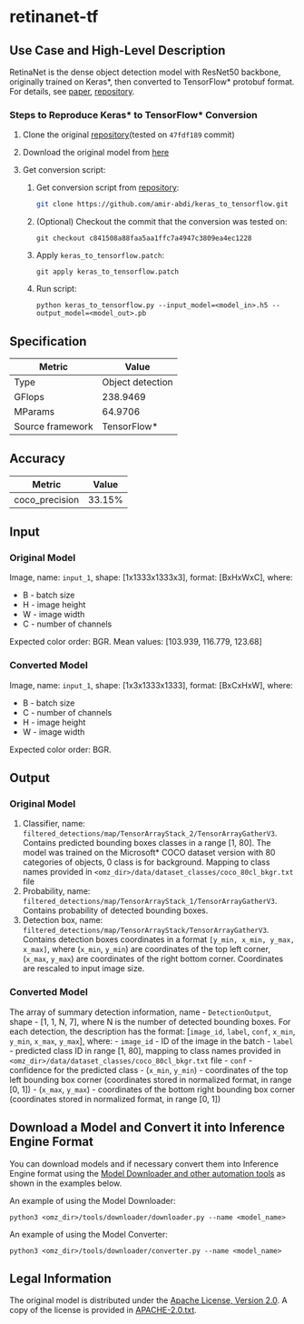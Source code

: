 # retinanet-tf

## Use Case and High-Level Description

RetinaNet is the dense object detection model with ResNet50 backbone, originally trained on Keras\*, then
converted to TensorFlow\* protobuf format. For details, see [paper](https://arxiv.org/abs/1708.02002),
[repository](https://github.com/fizyr/keras-retinanet).

### Steps to Reproduce Keras\* to TensorFlow\* Conversion

1. Clone the original [repository](https://github.com/fizyr/keras-retinanet)(tested on `47fdf189` commit)
2. Download the original model from [here](https://github.com/fizyr/keras-retinanet/releases/download/0.5.1/resnet50_coco_best_v2.1.0.h5)
4. Get conversion script:

    1. Get conversion script from [repository](https://github.com/amir-abdi/keras_to_tensorflow):
        ```sh
        git clone https://github.com/amir-abdi/keras_to_tensorflow.git
        ```
    1. (Optional) Checkout the commit that the conversion was tested on:
        ```
        git checkout c841508a88faa5aa1ffc7a4947c3809ea4ec1228
        ```
    1. Apply `keras_to_tensorflow.patch`:
        ```
        git apply keras_to_tensorflow.patch
        ```
    1. Run script:
        ```
        python keras_to_tensorflow.py --input_model=<model_in>.h5 --output_model=<model_out>.pb
        ```

## Specification

| Metric                          | Value                                     |
|---------------------------------|-------------------------------------------|
| Type                            | Object detection                          |
| GFlops                          | 238.9469                                  |
| MParams                         | 64.9706                                   |
| Source framework                | TensorFlow\*                              |

## Accuracy

| Metric | Value |
| ------ | ----- |
| coco_precision | 33.15%|

## Input

### Original Model

Image, name: `input_1`, shape: [1x1333x1333x3], format: [BxHxWxC], where:

- B - batch size
- H - image height
- W - image width
- C - number of channels

Expected color order: BGR.
Mean values: [103.939, 116.779, 123.68]

### Converted Model

Image, name: `input_1`, shape: [1x3x1333x1333], format: [BxCxHxW], where:

- B - batch size
- C - number of channels
- H - image height
- W - image width

Expected color order: BGR.

## Output

### Original Model

1. Classifier, name: `filtered_detections/map/TensorArrayStack_2/TensorArrayGatherV3`. Contains predicted bounding boxes classes in a range [1, 80]. The model was trained on the Microsoft\* COCO dataset version with 80 categories of objects, 0 class is for background. Mapping to class names provided in `<omz_dir>/data/dataset_classes/coco_80cl_bkgr.txt` file
2. Probability, name: `filtered_detections/map/TensorArrayStack_1/TensorArrayGatherV3`. Contains probability of detected bounding boxes.
3. Detection box, name: `filtered_detections/map/TensorArrayStack/TensorArrayGatherV3`. Contains detection boxes coordinates in a format `[y_min, x_min, y_max, x_max]`, where (`x_min`, `y_min`)  are coordinates of the top left corner, (`x_max`, `y_max`) are coordinates of the right bottom corner. Coordinates are rescaled to input image size.

### Converted Model

The array of summary detection information, name - `DetectionOutput`, shape - [1, 1, N, 7], where N is the number of detected
bounding boxes. For each detection, the description has the format:
[`image_id`, `label`, `conf`, `x_min`, `y_min`, `x_max`, `y_max`],
    where:
    - `image_id` - ID of the image in the batch
    - `label` - predicted class ID in range [1, 80], mapping to class names provided in `<omz_dir>/data/dataset_classes/coco_80cl_bkgr.txt` file
    - `conf` - confidence for the predicted class
    - (`x_min`, `y_min`) - coordinates of the top left bounding box corner (coordinates stored in normalized format, in range [0, 1])
    - (`x_max`, `y_max`) - coordinates of the bottom right bounding box corner  (coordinates stored in normalized format, in range [0, 1])

## Download a Model and Convert it into Inference Engine Format

You can download models and if necessary convert them into Inference Engine format using the [Model Downloader and other automation tools](../../../tools/downloader/README.md) as shown in the examples below.

An example of using the Model Downloader:
```
python3 <omz_dir>/tools/downloader/downloader.py --name <model_name>
```

An example of using the Model Converter:
```
python3 <omz_dir>/tools/downloader/converter.py --name <model_name>
```

## Legal Information

The original model is distributed under the
[Apache License, Version 2.0](https://raw.githubusercontent.com/fizyr/keras-retinanet/master/LICENSE).
A copy of the license is provided in [APACHE-2.0.txt](../licenses/APACHE-2.0.txt).
